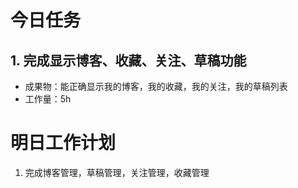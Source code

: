 # 今日任务

## 1. 完成显示博客、收藏、关注、草稿功能
- 成果物：能正确显示我的博客，我的收藏，我的关注，我的草稿列表
- 工作量：5h

# 明日工作计划
1. 完成博客管理，草稿管理，关注管理，收藏管理